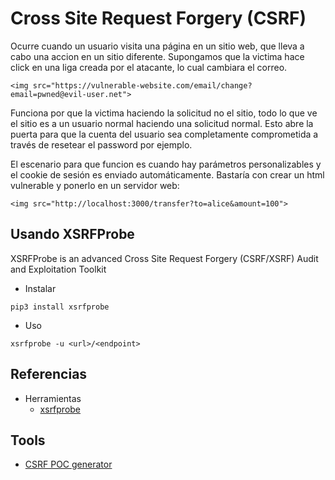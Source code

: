 # Cross Site Request Forgery (CSRF)

Ocurre cuando un usuario visita una página en un sitio web, que lleva a cabo una accion en un sitio diferente. Supongamos que la victima hace click en una liga creada por el atacante, lo cual cambiara el correo.
```
<img src="https://vulnerable-website.com/email/change?email=pwned@evil-user.net"> 
```
Funciona por que la victima haciendo la solicitud no el sitio, todo lo que ve el sitio es a un usuario normal haciendo una solicitud normal. Esto abre la puerta para que la cuenta del usuario sea completamente comprometida a través de resetear el password por ejemplo. 

El escenario para que funcion es cuando hay parámetros personalizables y el cookie de sesión es enviado automáticamente. Bastaría con crear un html vulnerable y ponerlo en un servidor web:
```
<img src="http://localhost:3000/transfer?to=alice&amount=100">
```

## Usando XSRFProbe
XSRFProbe is an advanced Cross Site Request Forgery (CSRF/XSRF) Audit and Exploitation Toolkit
- Instalar
```
pip3 install xsrfprobe
```
- Uso
```
xsrfprobe -u <url>/<endpoint>
```



## Referencias

- Herramientas
  - [xsrfprobe](https://github.com/0xInfection/XSRFProbe)

## Tools
- [CSRF POC generator](https://tools.nakanosec.com/csrf/?source=post_page-----db464a61a582--------------------------------)
